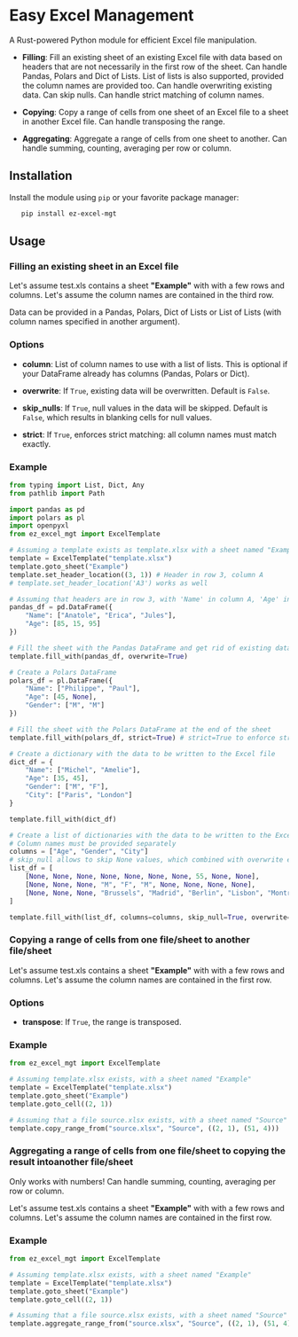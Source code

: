 # Easy Excel Management

A Rust-powered Python module for efficient Excel file manipulation.

- **Filling**: Fill an existing sheet of an existing Excel file with data based on headers that are not necessarily in the first row of the sheet. Can handle Pandas, Polars and Dict of Lists. List of lists is also supported, provided the column names are provided too. Can handle overwriting existing data. Can skip nulls. Can handle strict matching of column names.

- **Copying**: Copy a range of cells from one sheet of an Excel file to a sheet in another Excel file. Can handle transposing the range.

- **Aggregating**: Aggregate a range of cells from one sheet to another. Can handle summing, counting, averaging per row or column.

## Installation

Install the module using `pip` or your favorite package manager:

```bash
   pip install ez-excel-mgt
```

## Usage

### Filling an existing sheet in an Excel file

Let's assume test.xls contains a sheet **"Example"** with with a few rows and columns. Let's assume the column names are contained in the third row. 

Data can be provided in a Pandas, Polars, Dict of Lists or List of Lists (with column names specified in another argument).

### Options

- **column**: List of column names to use with a list of lists. This is optional if your DataFrame already has columns (Pandas, Polars or Dict).
  
- **overwrite**: If `True`, existing data will be overwritten. Default is `False`.

- **skip_nulls**: If `True`, null values in the data will be skipped. Default is `False`, which results in blanking cells for null values.

- **strict**: If `True`, enforces strict matching: all column names must match exactly.

### Example

```python
from typing import List, Dict, Any
from pathlib import Path

import pandas as pd
import polars as pl
import openpyxl
from ez_excel_mgt import ExcelTemplate

# Assuming a template exists as template.xlsx with a sheet named "Example" and headers in row 3
template = ExcelTemplate("template.xlsx")
template.goto_sheet("Example")
template.set_header_location((3, 1)) # Header in row 3, column A
# template.set_header_location('A3') works as well

# Assuming that headers are in row 3, with 'Name' in column A, 'Age' in column B, 'Gender' in column C
pandas_df = pd.DataFrame({
    "Name": ["Anatole", "Erica", "Jules"],
    "Age": [85, 15, 95]
})

# Fill the sheet with the Pandas DataFrame and get rid of existing data (overwrite=True)
template.fill_with(pandas_df, overwrite=True)

# Create a Polars DataFrame
polars_df = pl.DataFrame({
    "Name": ["Philippe", "Paul"],
    "Age": [45, None],
    "Gender": ["M", "M"]
})

# Fill the sheet with the Polars DataFrame at the end of the sheet
template.fill_with(polars_df, strict=True) # strict=True to enforce strict (one to one)matching of headers (template <-> data)

# Create a dictionary with the data to be written to the Excel file
dict_df = {
    "Name": ["Michel", "Amelie"],
    "Age": [35, 45],
    "Gender": ["M", "F"],
    "City": ["Paris", "London"]
}

template.fill_with(dict_df)

# Create a list of dictionaries with the data to be written to the Excel file
# Column names must be provided separately
columns = ["Age", "Gender", "City"]
# skip_null allows to skip None values, which combined with overwrite enables filling gaps or replacing specific values like a mask
list_df = [
    [None, None, None, None, None, None, None, 55, None, None],
    [None, None, None, "M", "F", "M", None, None, None, None],
    [None, None, None, "Brussels", "Madrid", "Berlin", "Lisbon", "Montreal", None, None]
]

template.fill_with(list_df, columns=columns, skip_null=True, overwrite=True)
```

### Copying a range of cells from one file/sheet to another file/sheet

Let's assume test.xls contains a sheet **"Example"** with with a few rows and columns. Let's assume the column names are contained in the first row. 

### Options

- **transpose**: If `True`, the range is transposed.

### Example

```python
from ez_excel_mgt import ExcelTemplate

# Assuming template.xlsx exists, with a sheet named "Example"
template = ExcelTemplate("template.xlsx")
template.goto_sheet("Example")
template.goto_cell((2, 1))

# Assuming that a file source.xlsx exists, with a sheet named "Source"
template.copy_range_from("source.xlsx", "Source", ((2, 1), (51, 4)))
```

### Aggregating a range of cells from one file/sheet to copying the result intoanother file/sheet

Only works with numbers! Can handle summing, counting, averaging per row or column.

Let's assume test.xls contains a sheet **"Example"** with with a few rows and columns. Let's assume the column names are contained in the first row. 

### Example

```python
from ez_excel_mgt import ExcelTemplate

# Assuming template.xlsx exists, with a sheet named "Example"
template = ExcelTemplate("template.xlsx")
template.goto_sheet("Example")
template.goto_cell((2, 1))

# Assuming that a file source.xlsx exists, with a sheet named "Source"
template.aggregate_range_from("source.xlsx", "Source", ((2, 1), (51, 4)), "sum", "row") # Aggregation can be made by row or column
```
